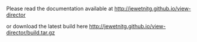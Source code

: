 Please read the documentation available at http://jewetnitg.github.io/view-director

or download the latest build here http://jewetnitg.github.io/view-director/build.tar.gz